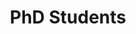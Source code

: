 ---
layout: people_category
title: PhD Students
permalink: /people/phd-students/
category: PhD Students
description: Current PhD students in the Spectrum Lab
nav: false
---
